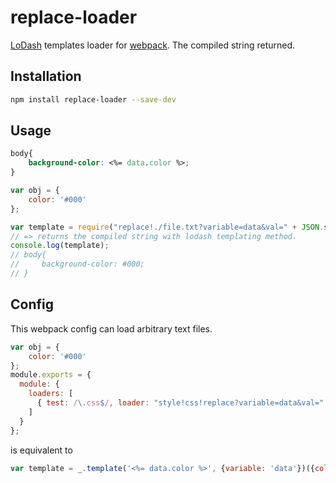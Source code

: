 # replace-loader
[LoDash](http://lodash.com/docs#template) templates loader for [webpack](http://webpack.github.io/). The compiled string returned.

## Installation

```bash
npm install replace-loader --save-dev
```

## Usage

```css
body{
    background-color: <%= data.color %>;
}
```

```javascript
var obj = {
    color: '#000'
};

var template = require("replace!./file.txt?variable=data&val=" + JSON.stringify(obj));
// => returns the compiled string with lodash templating method.
console.log(template);
// body{
//     background-color: #000;
// }
```
## Config

This webpack config can load arbitrary text files.

```javascript
var obj = {
    color: '#000'
};
module.exports = {
  module: {
    loaders: [
      { test: /\.css$/, loader: "style!css!replace?variable=data&val=" + JSON.stringify(obj)) }
    ]
  }
};
```
is equivalent to

```javascript
var template = _.template('<%= data.color %>', {variable: 'data'})({color: '#000'});
```

